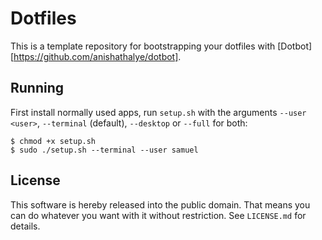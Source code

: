Dotfiles
=================

This is a template repository for bootstrapping your dotfiles with [Dotbot][https://github.com/anishathalye/dotbot].

Running
-----------

First install normally used apps, run `setup.sh` with the arguments `--user <user>`, `--terminal` (default), `--desktop` or `--full` for both:

```
$ chmod +x setup.sh
$ sudo ./setup.sh --terminal --user samuel
```

License
-------

This software is hereby released into the public domain. That means you can do
whatever you want with it without restriction. See `LICENSE.md` for details.
